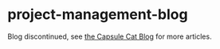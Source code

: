 # project-management-blog

Blog discontinued, see [the Capsule Cat Blog](http://blog.capsulecat.com/) for more articles.

